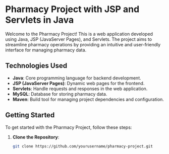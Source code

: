 # Pharmacy Project with JSP and Servlets in Java

Welcome to the Pharmacy Project! This is a web application developed using Java, JSP (JavaServer Pages), and Servlets. The project aims to streamline pharmacy operations by providing an intuitive and user-friendly interface for managing pharmacy data.

## Technologies Used

- **Java**: Core programming language for backend development.
- **JSP (JavaServer Pages)**: Dynamic web pages for the frontend.
- **Servlets**: Handle requests and responses in the web application.
- **MySQL**: Database for storing pharmacy data.
- **Maven**: Build tool for managing project dependencies and configuration.

## Getting Started

To get started with the Pharmacy Project, follow these steps:

1. **Clone the Repository**:
   ```bash
   git clone https://github.com/yourusername/pharmacy-project.git

